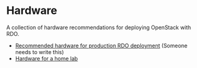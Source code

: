 # Hardware

A collection of hardware recommendations for deploying OpenStack with
RDO.

* [Recommended hardware for production RDO deployment](-----) (Someone
  needs to write this)
* [Hardware for a home lab](/hardware/home-lab)

